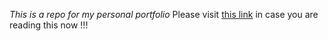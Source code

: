 *This is a repo for my personal portfolio*
Please visit [this link](https://poudelmohit.github.io/) in case you are reading this now !!!
